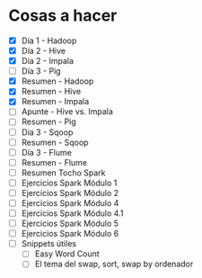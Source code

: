 # Cosas a hacer

- [x] Día 1 - Hadoop
- [x] Día 2 - Hive
- [x] Día 2 - Impala
- [ ] Día 3 - Pig
- [x] Resumen - Hadoop
- [x] Resumen - Hive
- [x] Resumen - Impala
- [ ] Apunte - Hive vs. Impala
- [ ] Resumen - Pig
- [ ] Día 3 - Sqoop
- [ ] Resumen - Sqoop
- [ ] Día 3 - Flume
- [ ] Resumen - Flume
- [ ] Resumen Tocho Spark
- [ ] Ejercicios Spark Módulo 1
- [ ] Ejercicios Spark Módulo 2
- [ ] Ejercicios Spark Módulo 4
- [ ] Ejercicios Spark Módulo 4.1
- [ ] Ejercicios Spark Módulo 5
- [ ] Ejercicios Spark Módulo 6
- [ ] Snippets útiles
  - [ ] Easy Word Count
  - [ ] El tema del swap, sort, swap by ordenador